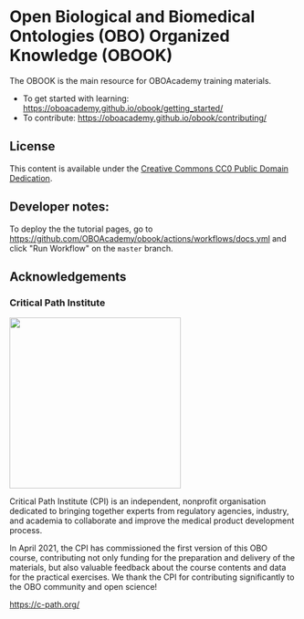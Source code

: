 # Open Biological and Biomedical Ontologies (OBO) Organized Knowledge (OBOOK)

The OBOOK is the main resource for OBOAcademy training materials.

- To get started with learning: https://oboacademy.github.io/obook/getting_started/
- To contribute: https://oboacademy.github.io/obook/contributing/

## License

This content is available under the [Creative Commons CC0 Public Domain Dedication](LICENSE).

## Developer notes:

To deploy the the tutorial pages, go to https://github.com/OBOAcademy/obook/actions/workflows/docs.yml and click "Run Workflow" on the `master` branch.

## Acknowledgements

### Critical Path Institute
<img src="https://user-images.githubusercontent.com/7070631/122019745-049ee500-cdbc-11eb-9ed0-3ac3ca717d9b.png" data-canonical-src="https://user-images.githubusercontent.com/7070631/122019745-049ee500-cdbc-11eb-9ed0-3ac3ca717d9b.png" width="300" />

Critical Path Institute (CPI) is an independent, nonprofit organisation dedicated to bringing together experts from regulatory agencies, industry, and academia to collaborate and improve the medical product development process.

In April 2021, the CPI has commissioned the first version of this OBO course, contributing not only funding for the preparation and delivery of the materials, but also valuable feedback about the course contents and data for the practical exercises. We thank the CPI for contributing significantly to the OBO community and open science!

https://c-path.org/

